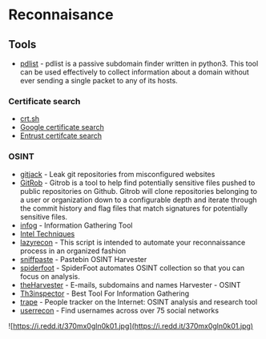 # Reconnaisance

## Tools

- [pdlist](https://github.com/gnebbia/pdlist) - pdlist is a passive subdomain finder written in python3. This tool can be used effectively to collect information about a domain without ever sending a single packet to any of its hosts.

### Certificate search
- [crt.sh](https://crt.sh/)
- [Google certificate search](https://transparencyreport.google.com/https/certificates?hl=en)
- [Entrust certifcate search](https://www.entrust.com/ct-search/)

### OSINT
- [gitjack](https://github.com/liamg/gitjacker) - Leak git repositories from misconfigured websites
- [GitRob](https://github.com/michenriksen/gitrob) - Gitrob is a tool to help find potentially sensitive files pushed to public repositories on Github. Gitrob will clone repositories belonging to a user or organization down to a configurable depth and iterate through the commit history and flag files that match signatures for potentially sensitive files.
- [infog](https://github.com/thelinuxchoice/infog) - Information Gathering Tool
- [Intel Techniques](https://inteltechniques.com/links.html)
- [lazyrecon](https://github.com/nahamsec/lazyrecon) - This script is intended to automate your reconnaissance process in an organized fashion
- [sniffpaste](https://github.com/needmorecowbell/sniff-paste) - Pastebin OSINT Harvester
- [spiderfoot](https://github.com/smicallef/spiderfoot) - SpiderFoot automates OSINT collection so that you can focus on analysis.
- [theHarvester](https://github.com/laramies/theHarvester) - E-mails, subdomains and names Harvester - OSINT
- [Th3inspector](https://github.com/Moham3dRiahi/Th3inspector) - Best Tool For Information Gathering
- [trape](https://github.com/jofpin/trape) - People tracker on the Internet: OSINT analysis and research tool
- [userrecon](https://github.com/thelinuxchoice/userrecon) - Find usernames across over 75 social networks

![https://i.redd.it/370mx0gln0k01.jpg](https://i.redd.it/370mx0gln0k01.jpg)

